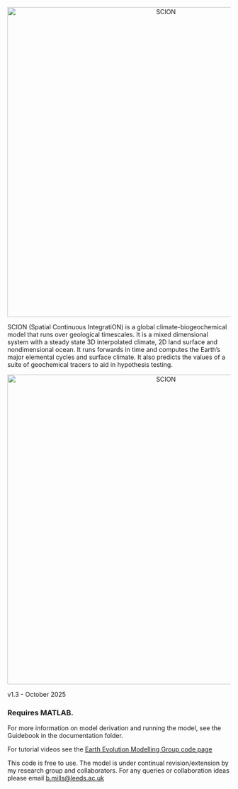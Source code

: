 <p align="center">
  <img src="https://bjwmills.com/wp-content/uploads/2023/09/SCION_banner.png" alt="SCION" style="width:700px;"/>
</p>

SCION (Spatial Continuous IntegratiON) is a global climate-biogeochemical model that runs over geological timescales. It is a mixed dimensional system with a steady state 3D interpolated climate, 2D land surface and nondimensional ocean. It runs forwards in time and computes the Earth’s major elemental cycles and surface climate. It also predicts the values of a suite of geochemical tracers to aid in hypothesis testing. 

<p align="center">
  <img src="http://bjwmills.com/wp-content/uploads/2023/09/SCION_outline.png" alt="SCION" style="width:700px;"/>
</p>

v1.3 - October 2025

### Requires MATLAB. 

For more information on model derivation and running the model, see the Guidebook in the documentation folder.

For tutorial videos see the [Earth Evolution Modelling Group code page](https://earthevolutionmodelling.com/code)

This code is free to use. The model is under continual revision/extension by my research group and collaborators. For any queries or collaboration ideas please email b.mills@leeds.ac.uk
